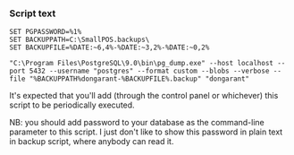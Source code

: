 ### Script text ###
```
SET PGPASSWORD=%1%
SET BACKUPPATH=C:\SmallPOS.backups\
SET BACKUPFILE=%DATE:~6,4%-%DATE:~3,2%-%DATE:~0,2%

"C:\Program Files\PostgreSQL\9.0\bin\pg_dump.exe" --host localhost --port 5432 --username "postgres" --format custom --blobs --verbose --file "%BACKUPPATH%dongarant-%BACKUPFILE%.backup" "dongarant"
```

It's expected that you'll add (through the control panel or whichever) this script to be periodically executed.

NB: you should add password to your database as the command-line parameter to this script. I just don't like to show this password in plain text in backup script, where anybody can read it.